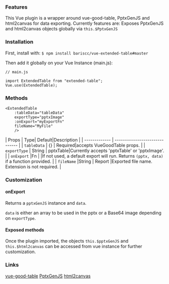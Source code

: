 ### Features

This Vue plugin is a wrapper around vue-good-table, PptxGenJS and html2canvas for data exporting.
Currently features are:
Exposes PptxGenJS and html2canvas objects globally via `this.$PptxGenJS`



### Installation

First, install with:
`$ npm install bariscc/vue-extended-table#master`

Then add it globally on your Vue Instance (main.js):

	// main.js
	
	import ExtendedTable from "extended-table";
	Vue.use(ExtendedTable);


### Methods

	<ExtendedTable 
		:tableData="tableData" 
		exportType="pptxImage" 
		:onExport="myExportFn" 
		fileName="MyFile"
		/>

| Props         | Type| Default|Description                    |
| ------------- | ------------------------------ |
| `tableData`   | {} | Required|accepts VueGoodTable props.    |
| `exportType`  | String | pptxTable|Currently accepts 'pptxTable' or 'pptxImage'.    |
| `onExport`    |Fn |  |If not used, a default export will run. Returns `(pptx, data)` if a function provided. |
| `fileName`    |String | Report |Exported file name. Extension is not required.    |

### Customization

#### onExport

Returns a `pptxGenJS` instance and `data`.

`data` is either an array to be used in the pptx or a Base64 image depending on `exportType`.

#### Exposed methods

Once the plugin imported, the objects `this.$pptxGenJS` and `this.$html2canvas` can be accessed from vue instance for further customization. 

### Links

[vue-good-table](https://github.com/xaksis/vue-good-table)
[PptxGenJS](https://github.com/gitbrent/PptxGenJS)
[html2canvas](https://html2canvas.hertzen.com/documentation)